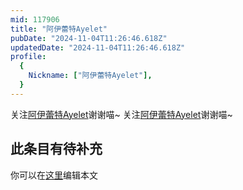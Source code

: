 ```yaml
---
mid: 117906
title: "阿伊蕾特Ayelet"
pubDate: "2024-11-04T11:26:46.618Z"
updatedDate: "2024-11-04T11:26:46.618Z"
profile:
  {
    Nickname: ["阿伊蕾特Ayelet"],
  }
---
```


关注[阿伊蕾特Ayelet](https://space.bilibili.com/117906)谢谢喵~ 关注[阿伊蕾特Ayelet](https://space.bilibili.com/117906)谢谢喵~

## 此条目有待补充
你可以在[这里](https://github.com/Yuhanawa/VTuber.ICU-Content/edit/master/v/阿伊蕾特Ayelet/index.md)编辑本文
